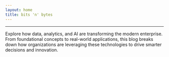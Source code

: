 ```yaml
---
layout: home
title: bits 'n' bytes
---
```


---
Explore how data, analytics, and AI are transforming the modern enterprise. From foundational concepts to real-world applications, this blog breaks down how organizations are leveraging these technologies to drive smarter decisions and innovation.
